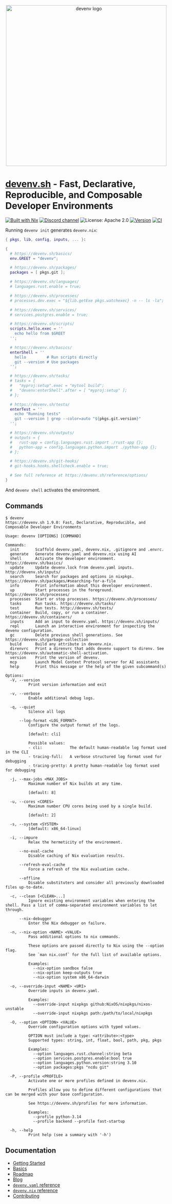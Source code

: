 <p align="center">
  <a href="https://devenv.sh">
    <picture>
      <source media="(prefers-color-scheme: light)" srcset="logos/devenv-horizontal-light-bg.svg">
      <source media="(prefers-color-scheme: dark)" srcset="logos/devenv-horizontal-dark-bg.svg">
      <img src="logos/devenv-horizontal-light-bg.svg" width="500px" alt="devenv logo">
    </picture>
  </a>
</p>

# [devenv.sh](https://devenv.sh) - Fast, Declarative, Reproducible, and Composable Developer Environments

[![Built with Nix](https://img.shields.io/static/v1?logo=nixos&logoColor=white&label=&message=Built%20with%20Nix&color=41439a)](https://builtwithnix.org)
[![Discord channel](https://img.shields.io/badge/dynamic/json?url=https%3A%2F%2Fdiscord.com%2Fapi%2Finvites%2FnaMgvexb6q%3Fwith_counts%3Dtrue&query=%24.approximate_member_count&logo=discord&logoColor=white&label=Discord%20users&color=green&style=flat)](https://discord.gg/naMgvexb6q)
![License: Apache 2.0](https://img.shields.io/github/license/cachix/devenv)
[![Version](https://img.shields.io/github/v/release/cachix/devenv?color=green&label=version&sort=semver)](https://github.com/cachix/devenv/releases)
[![CI](https://github.com/cachix/devenv/actions/workflows/release.yml/badge.svg)](https://github.com/cachix/devenv/actions/workflows/release.yml?branch=main)

Running ``devenv init`` generates ``devenv.nix``:

```nix
{ pkgs, lib, config, inputs, ... }:

{
  # https://devenv.sh/basics/
  env.GREET = "devenv";

  # https://devenv.sh/packages/
  packages = [ pkgs.git ];

  # https://devenv.sh/languages/
  # languages.rust.enable = true;

  # https://devenv.sh/processes/
  # processes.dev.exec = "${lib.getExe pkgs.watchexec} -n -- ls -la";

  # https://devenv.sh/services/
  # services.postgres.enable = true;

  # https://devenv.sh/scripts/
  scripts.hello.exec = ''
    echo hello from $GREET
  '';

  # https://devenv.sh/basics/
  enterShell = ''
    hello         # Run scripts directly
    git --version # Use packages
  '';

  # https://devenv.sh/tasks/
  # tasks = {
  #   "myproj:setup".exec = "mytool build";
  #   "devenv:enterShell".after = [ "myproj:setup" ];
  # };

  # https://devenv.sh/tests/
  enterTest = ''
    echo "Running tests"
    git --version | grep --color=auto "${pkgs.git.version}"
  '';

  # https://devenv.sh/outputs/
  # outputs = {
  #   rust-app = config.languages.rust.import ./rust-app {};
  #   python-app = config.languages.python.import ./python-app {};
  # };

  # https://devenv.sh/git-hooks/
  # git-hooks.hooks.shellcheck.enable = true;

  # See full reference at https://devenv.sh/reference/options/
}

```

And ``devenv shell`` activates the environment.

## Commands

```
$ devenv
https://devenv.sh 1.9.0: Fast, Declarative, Reproducible, and Composable Developer Environments

Usage: devenv [OPTIONS] [COMMAND]

Commands:
  init       Scaffold devenv.yaml, devenv.nix, .gitignore and .envrc.
  generate   Generate devenv.yaml and devenv.nix using AI
  shell      Activate the developer environment. https://devenv.sh/basics/
  update     Update devenv.lock from devenv.yaml inputs. http://devenv.sh/inputs/
  search     Search for packages and options in nixpkgs. https://devenv.sh/packages/#searching-for-a-file
  info       Print information about this developer environment.
  up         Start processes in the foreground. https://devenv.sh/processes/
  processes  Start or stop processes. https://devenv.sh/processes/
  tasks      Run tasks. https://devenv.sh/tasks/
  test       Run tests. http://devenv.sh/tests/
  container  Build, copy, or run a container. https://devenv.sh/containers/
  inputs     Add an input to devenv.yaml. https://devenv.sh/inputs/
  repl       Launch an interactive environment for inspecting the devenv configuration.
  gc         Delete previous shell generations. See https://devenv.sh/garbage-collection
  build      Build any attribute in devenv.nix.
  direnvrc   Print a direnvrc that adds devenv support to direnv. See https://devenv.sh/automatic-shell-activation.
  version    Print the version of devenv.
  mcp        Launch Model Context Protocol server for AI assistants
  help       Print this message or the help of the given subcommand(s)

Options:
  -V, --version
          Print version information and exit

  -v, --verbose
          Enable additional debug logs.

  -q, --quiet
          Silence all logs

      --log-format <LOG_FORMAT>
          Configure the output format of the logs.
          
          [default: cli]

          Possible values:
          - cli:            The default human-readable log format used in the CLI
          - tracing-full:   A verbose structured log format used for debugging
          - tracing-pretty: A pretty human-readable log format used for debugging

  -j, --max-jobs <MAX_JOBS>
          Maximum number of Nix builds at any time.
          
          [default: 8]

  -u, --cores <CORES>
          Maximum number CPU cores being used by a single build.
          
          [default: 2]

  -s, --system <SYSTEM>
          [default: x86_64-linux]

  -i, --impure
          Relax the hermeticity of the environment.

      --no-eval-cache
          Disable caching of Nix evaluation results.

      --refresh-eval-cache
          Force a refresh of the Nix evaluation cache.

      --offline
          Disable substituters and consider all previously downloaded files up-to-date.

  -c, --clean [<CLEAN>...]
          Ignore existing environment variables when entering the shell. Pass a list of comma-separated environment variables to let through.

      --nix-debugger
          Enter the Nix debugger on failure.

  -n, --nix-option <NAME> <VALUE>
          Pass additional options to nix commands.
          
          These options are passed directly to Nix using the --option flag.
          See `man nix.conf` for the full list of available options.
          
          Examples:
            --nix-option sandbox false
            --nix-option keep-outputs true
            --nix-option system x86_64-darwin

  -o, --override-input <NAME> <URI>
          Override inputs in devenv.yaml.
          
          Examples:
            --override-input nixpkgs github:NixOS/nixpkgs/nixos-unstable
            --override-input nixpkgs path:/path/to/local/nixpkgs

  -O, --option <OPTION> <VALUE>
          Override configuration options with typed values.
          
          OPTION must include a type: <attribute>:<type>
          Supported types: string, int, float, bool, path, pkg, pkgs
          
          Examples:
            --option languages.rust.channel:string beta
            --option services.postgres.enable:bool true
            --option languages.python.version:string 3.10
            --option packages:pkgs "ncdu git"

  -P, --profile <PROFILE>
          Activate one or more profiles defined in devenv.nix.
          
          Profiles allow you to define different configurations that can be merged with your base configuration.
          
          See https://devenv.sh/profiles for more information.
          
          Examples:
            --profile python-3.14
            --profile backend --profile fast-startup

  -h, --help
          Print help (see a summary with '-h')
```

## Documentation

- [Getting Started](https://devenv.sh/getting-started/)
- [Basics](https://devenv.sh/basics/)
- [Roadmap](https://devenv.sh/roadmap/)
- [Blog](https://devenv.sh/blog/)
- [`devenv.yaml` reference](https://devenv.sh/reference/yaml-options/)
- [`devenv.nix` reference](https://devenv.sh/reference/options/)
- [Contributing](https://devenv.sh/community/contributing/)
